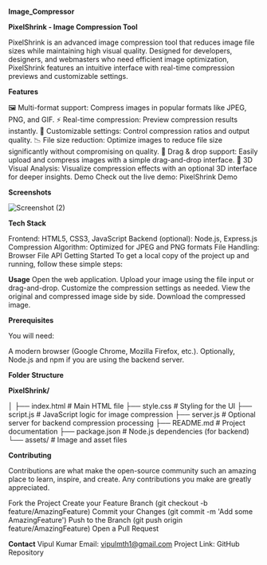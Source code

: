 **﻿Image_Compressor**

**PixelShrink - Image Compression Tool**

PixelShrink is an advanced image compression tool that reduces image file sizes while maintaining high visual quality. Designed for developers, designers, and webmasters who need efficient image optimization, PixelShrink features an intuitive interface with real-time compression previews and customizable settings.

**Features**

🖼️ Multi-format support: Compress images in popular formats like JPEG, PNG, and GIF.
⚡ Real-time compression: Preview compression results instantly.
🔧 Customizable settings: Control compression ratios and output quality.
📉 File size reduction: Optimize images to reduce file size significantly without compromising on quality.
🚀 Drag & drop support: Easily upload and compress images with a simple drag-and-drop interface.
🎨 3D Visual Analysis: Visualize compression effects with an optional 3D interface for deeper insights.
Demo
Check out the live demo: PixelShrink Demo

**Screenshots**

![Screenshot (2)](https://github.com/user-attachments/assets/4d09d0fc-b254-46e6-a0b7-8e822456ca4e)


**Tech Stack**

Frontend: HTML5, CSS3, JavaScript
Backend (optional): Node.js, Express.js
Compression Algorithm: Optimized for JPEG and PNG formats
File Handling: Browser File API
Getting Started
To get a local copy of the project up and running, follow these simple steps:

**Usage**
Open the web application.
Upload your image using the file input or drag-and-drop.
Customize the compression settings as needed.
View the original and compressed image side by side.
Download the compressed image.

**Prerequisites**

You will need:

A modern browser (Google Chrome, Mozilla Firefox, etc.).
Optionally, Node.js and npm if you are using the backend server.

**Folder Structure**

**PixelShrink/**

│
├── index.html           # Main HTML file
├── style.css            # Styling for the UI
├── script.js            # JavaScript logic for image compression
├── server.js            # Optional server for backend compression processing
├── README.md            # Project documentation
├── package.json         # Node.js dependencies (for backend)
└── assets/              # Image and asset files


**Contributing**

Contributions are what make the open-source community such an amazing place to learn, inspire, and create. Any contributions you make are greatly appreciated.

Fork the Project
Create your Feature Branch (git checkout -b feature/AmazingFeature)
Commit your Changes (git commit -m 'Add some AmazingFeature')
Push to the Branch (git push origin feature/AmazingFeature)
Open a Pull Request

**Contact**
Vipul Kumar
Email: vipulmth1@gmail.com
Project Link: GitHub Repository
